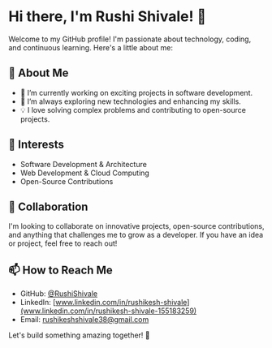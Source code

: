 # Hi there, I'm Rushi Shivale! 👋

Welcome to my GitHub profile! I'm passionate about technology, coding, and continuous learning. Here's a little about me:

## 🚀 About Me
- 🔭 I’m currently working on exciting projects in software development.
- 🌱 I’m always exploring new technologies and enhancing my skills.
- 💡 I love solving complex problems and contributing to open-source projects.

## 👀 Interests
- Software Development & Architecture
- Web Development & Cloud Computing
- Open-Source Contributions

## 🤝 Collaboration
I'm looking to collaborate on innovative projects, open-source contributions, and anything that challenges me to grow as a developer. If you have an idea or project, feel free to reach out!

## 📫 How to Reach Me
- GitHub: [@RushiShivale](https://github.com/RushiShivale)
- LinkedIn: [www.linkedin.com/in/rushikesh-shivale](www.linkedin.com/in/rushikesh-shivale-155183259)
- Email: [rushikeshshivale38@gmail.com](rushikeshshivale38@gmail.com)

Let's build something amazing together! 🚀


<!---
RushiShivale/RushiShivale is a ✨ special ✨ repository because its `README.md` (this file) appears on your GitHub profile.
You can click the Preview link to take a look at your changes.
--->
